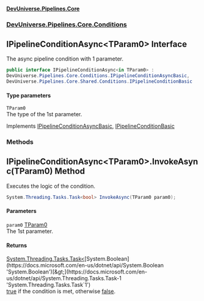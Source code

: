 #### [DevUniverse.Pipelines.Core](Pipelines.md 'Pipelines')
### [DevUniverse.Pipelines.Core.Conditions](Pipelines.md#DevUniverse.Pipelines.Core.Conditions 'DevUniverse.Pipelines.Core.Conditions')
## IPipelineConditionAsync&lt;TParam0&gt; Interface
The async pipeline condition with 1 parameter.  
```csharp
public interface IPipelineConditionAsync<in TParam0> :
DevUniverse.Pipelines.Core.Conditions.IPipelineConditionAsyncBasic,
DevUniverse.Pipelines.Core.Shared.Conditions.IPipelineConditionBasic
```
#### Type parameters
<a name='DevUniverse.Pipelines.Core.Conditions.IPipelineConditionAsync.TParam0..TParam0'></a>
`TParam0`  
The type of the 1st parameter.
  

Implements [IPipelineConditionAsyncBasic](IPipelineConditionAsyncBasic.md 'DevUniverse.Pipelines.Core.Conditions.IPipelineConditionAsyncBasic'), [IPipelineConditionBasic](IPipelineConditionBasic.md 'DevUniverse.Pipelines.Core.Shared.Conditions.IPipelineConditionBasic')  
### Methods
<a name='DevUniverse.Pipelines.Core.Conditions.IPipelineConditionAsync.TParam0..InvokeAsync(TParam0)'></a>
## IPipelineConditionAsync&lt;TParam0&gt;.InvokeAsync(TParam0) Method
Executes the logic of the condition.  
```csharp
System.Threading.Tasks.Task<bool> InvokeAsync(TParam0 param0);
```
#### Parameters
<a name='DevUniverse.Pipelines.Core.Conditions.IPipelineConditionAsync.TParam0..InvokeAsync(TParam0).param0'></a>
`param0` [TParam0](IPipelineConditionAsync.TParam0..md#DevUniverse.Pipelines.Core.Conditions.IPipelineConditionAsync.TParam0..TParam0 'DevUniverse.Pipelines.Core.Conditions.IPipelineConditionAsync&lt;TParam0&gt;.TParam0')  
The 1st parameter.
  
#### Returns
[System.Threading.Tasks.Task&lt;](https://docs.microsoft.com/en-us/dotnet/api/System.Threading.Tasks.Task-1 'System.Threading.Tasks.Task`1')[System.Boolean](https://docs.microsoft.com/en-us/dotnet/api/System.Boolean 'System.Boolean')[&gt;](https://docs.microsoft.com/en-us/dotnet/api/System.Threading.Tasks.Task-1 'System.Threading.Tasks.Task`1')  
[true](https://docs.microsoft.com/en-us/dotnet/csharp/language-reference/builtin-types/bool 'https://docs.microsoft.com/en-us/dotnet/csharp/language-reference/builtin-types/bool') if the condition is met, otherwise [false](https://docs.microsoft.com/en-us/dotnet/csharp/language-reference/builtin-types/bool 'https://docs.microsoft.com/en-us/dotnet/csharp/language-reference/builtin-types/bool').
  
